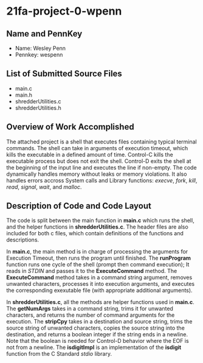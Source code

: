 # 21fa-project-0-wpenn

## Name and PennKey
* Name: Wesley Penn
* Pennkey: wespenn

## List of Submitted Source Files
* main.c
* main.h
* shredderUtilities.c
* shredderUtilities.h

## Overview of Work Accomplished
The attached project is a shell that executes files containing typical terminal commands. The shell can take in arguments of execution timeout, which kills the executable in a defined amount of time. Control-C kills the executable process but does not exit the shell. Control-D exits the shell at the beginning of the input line and executes the line if non-empty. The code dynamically handles memory without leaks or memory violations. It also handles errors accross System calls and Library functions: *execve*, *fork*, *kill*, *read*, *signal*, *wait*, and *malloc*. 

## Description of Code and Code Layout
The code is split between the main function in **main.c** which runs the shell, and the helper functions in **shredderUtilities.c**. The header files are also included for both c files, which contain definitions of the functions and descriptions.

In **main.c**, the main method is in charge of processing the arguments for Execution Timeout, then runs the program until finished. The **runProgram** function runs one cycle of the shell (prompt then command execution); It reads in *STDIN* and passes it to the **ExecuteCommand** method. The **ExecuteCommand** method takes in a command string argument, removes unwanted characters, processes it into execution arguments, and executes the corresponding exexutable file (with appropriate additional arguments).

In **shredderUtilities.c**, all the methods are helper functions used in **main.c**. The **getNumArgs** takes in a command string, trims it for unwanted characters, and returns the number of command arguments for the execution. The **stripCpy** takes in a destination and source string, trims the source string of unwanted characters, copies the source string into the destination, and returns a boolean integer if the string ends in a newline. Note that the boolean is needed for Control-D behavior where the EOF is not from a newline. The **isdigitImpl** is an implementation of the **isdigit** function from the C Standard *stdio* library.